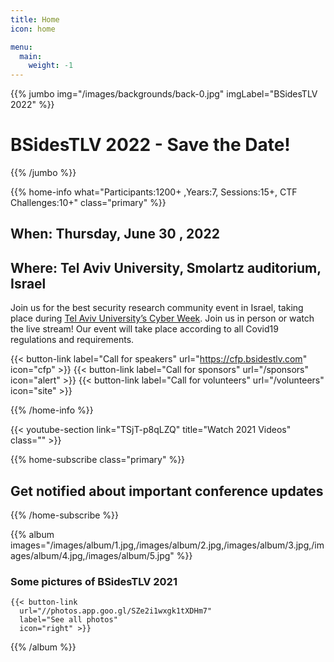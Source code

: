 ```yaml
---
title: Home
icon: home

menu:
  main:
    weight: -1
---
```


{{% jumbo img="/images/backgrounds/back-0.jpg" imgLabel="BSidesTLV 2022" %}}

# BSidesTLV 2022 - Save the Date!

{{% /jumbo %}}

{{% home-info what="Participants:1200+ ,Years:7, Sessions:15+, CTF Challenges:10+" class="primary" %}}

## When: Thursday, June 30 , 2022

## Where: Tel Aviv University, Smolartz auditorium, Israel

Join us for the best security research community event in Israel, taking place during [Tel Aviv University’s Cyber Week](https://cyberweek.tau.ac.il/). Join us in person or watch the live stream!
Our event will take place according to all Covid19 regulations and requirements.

{{< button-link label="Call for speakers" url="https://cfp.bsidestlv.com" icon="cfp" >}}
{{< button-link label="Call for sponsors" url="/sponsors" icon="alert" >}}
{{< button-link label="Call for volunteers" url="/volunteers" icon="site" >}}
&nbsp;
&nbsp;

{{% /home-info %}}

{{< youtube-section link="TSjT-p8qLZQ" title="Watch 2021 Videos" class="" >}}

{{% home-subscribe  class="primary" %}}

## Get notified about important conference updates

{{% /home-subscribe %}}

<!-- {{% partners categories="" %}}

## Our Sponsors

{{% /partners %}} -->

{{% album images="/images/album/1.jpg,/images/album/2.jpg,/images/album/3.jpg,/images/album/4.jpg,/images/album/5.jpg" %}}

### Some pictures of **BSidesTLV 2021**

    {{< button-link
      url="//photos.app.goo.gl/SZe2i1wxgk1tXDHm7"
      label="See all photos"
      icon="right" >}}

{{% /album  %}}
